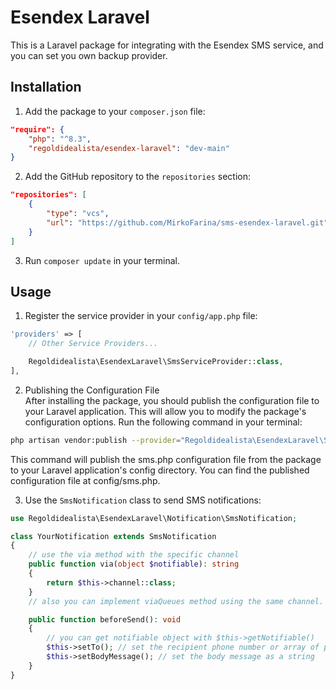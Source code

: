 # Esendex Laravel

This is a Laravel package for integrating with the Esendex SMS service, and you can set you own backup provider.

## Installation

1. Add the package to your `composer.json` file:

```json
"require": {
    "php": "^8.3",
    "regoldidealista/esendex-laravel": "dev-main"
}
```

2. Add the GitHub repository to the `repositories` section:

```json
"repositories": [
    {
        "type": "vcs",
        "url": "https://github.com/MirkoFarina/sms-esendex-laravel.git"
    }
]
```

3. Run `composer update` in your terminal.

## Usage

1. Register the service provider in your `config/app.php` file:

```php
'providers' => [
    // Other Service Providers...

    Regoldidealista\EsendexLaravel\SmsServiceProvider::class,
],
```
2. Publishing the Configuration File <br>
After installing the package, you should publish the configuration file to your Laravel application. This will allow you to modify the package's configuration options.  Run the following command in your terminal:
```bash 
php artisan vendor:publish --provider="Regoldidealista\EsendexLaravel\SmsServiceProvider" 
```
This command will publish the sms.php configuration file from the package to your Laravel application's config directory. You can find the published configuration file at config/sms.php.


3. Use the `SmsNotification` class to send SMS notifications:

```php
use Regoldidealista\EsendexLaravel\Notification\SmsNotification;

class YourNotification extends SmsNotification
{
    // use the via method with the specific channel 
    public function via(object $notifiable): string
    {
        return $this->channel::class;
    }
    // also you can implement viaQueues method using the same channel.

    public function beforeSend(): void
    {
        // you can get notifiable object with $this->getNotifiable()
        $this->setTo(); // set the recipient phone number or array of phone numbers
        $this->setBodyMessage(); // set the body message as a string
    }
}
```